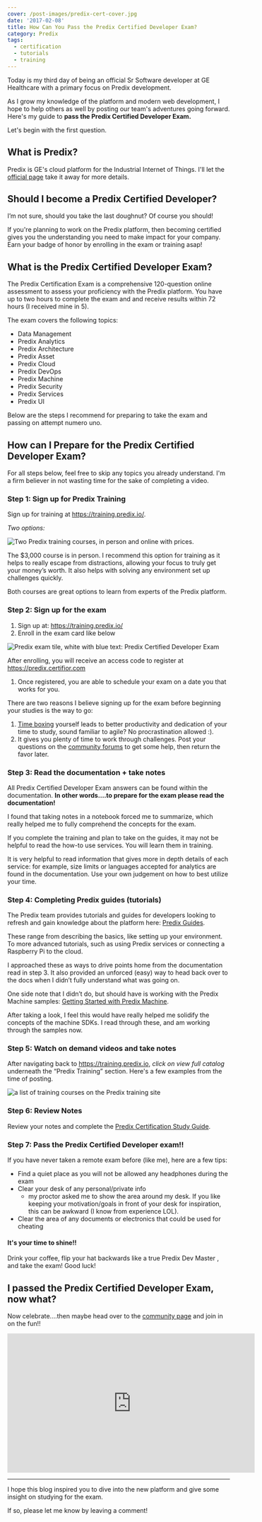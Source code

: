```yaml
---
cover: /post-images/predix-cert-cover.jpg
date: '2017-02-08'
title: How Can You Pass the Predix Certified Developer Exam?
category: Predix
tags:
  - certification
  - tutorials
  - training
---
```

Today is my third day of being an official Sr Software developer at GE Healthcare with a primary focus on Predix development. 

As I grow my knowledge of the platform and modern web development, I hope to help others as well by posting our team's adventures going forward. Here's my guide to **pass the Predix Certified Developer Exam.** 

Let's begin with the first question. 

## What is Predix?

Predix is GE's cloud platform for the Industrial Internet of Things. I'll let the [official page](https://www.ge.com/digital/predix) take it away for more details.

## Should I become a Predix Certified Developer?

I’m not sure, should you take the last doughnut? Of course you should!

If you're planning to work on the Predix platform, then becoming certified gives you the understanding you need to make impact for your company. Earn your badge of honor by enrolling in the exam or training asap!

## What is the Predix Certified Developer Exam?

The Predix Certification Exam is a comprehensive 120-question online assessment to assess your proficiency with the Predix platform. You have up to two hours to complete the exam and and receive results within 72 hours (I received mine in 5).

The exam covers the following topics:

* Data Management
* Predix Analytics
* Predix Architecture
* Predix Asset
* Predix Cloud
* Predix DevOps
* Predix Machine
* Predix Security
* Predix Services
* Predix UI

Below are the steps I recommend for preparing to take the exam and passing on attempt numero uno.

## How can I Prepare for the Predix Certified Developer Exam?

For all steps below, feel free to skip any topics you already understand. I'm a firm believer in not wasting time for the sake of completing a video.

### Step 1: Sign up for Predix Training

Sign up for training at <https://training.predix.io/>.

_Two options:_

![Two Predix training courses, in person and online with prices.](/post-images/predix-cert-training-options-1.png)

The $3,000 course is in person. I recommend this option for training as it helps to really escape from distractions, allowing your focus to truly get your money’s worth. It also helps with solving any environment set up challenges quickly.

Both courses are great options to learn from experts of the Predix platform.

### Step 2: Sign up for the exam

1. Sign up at: <https://training.predix.io/>
2. Enroll in the exam card like below

![Predix exam tile, white with blue text: Predix Certified Developer Exam](/post-images/predix-certified-developer-exam-300x77.png)

After enrolling, you will receive an access code to register at <https://predix.certifior.com>

1. Once registered, you are able to schedule your exam on a date you that works for you.

There are two reasons I believe signing up for the exam before beginning your studies is the way to go:

1. [Time boxing](https://en.wikipedia.org/wiki/Timeboxing) yourself leads to better productivity and dedication of your time to study, sound familiar to agile? No procrastination allowed :).
2. It gives you plenty of time to work through challenges. Post your questions on the [community forums](https://forum.predix.io/?region=vpc&predix-email=) to get some help, then return the favor later.

### Step 3: Read the documentation + take notes

All Predix Certified Developer Exam answers can be found within the documentation. **In other words….to prepare for the exam please read the documentation!**

I found that taking notes in a notebook forced me to summarize, which really helped me to fully comprehend the concepts for the exam.

If you complete the training and plan to take on the guides, it may not be helpful to read the how-to use services. You will learn them in training.  

It is very helpful to read information that gives more in depth details of each service: for example, size limits or languages accepted for analytics are found in the documentation. Use your own judgement on how to best utilize your time.

### Step 4: Completing Predix guides (tutorials)

The Predix team provides tutorials and guides for developers looking to refresh and gain knowledge about the platform here: [Predix Guides](https://www.predix.io/resources/tutorials). 

These range from describing the basics, like setting up your environment. To more advanced tutorials, such as using Predix services or connecting a Raspberry Pi to the cloud.

I approached these as ways to drive points home from the documentation read in step 3. It also provided an unforced (easy) way to head back over to the docs when I didn’t fully understand what was going on.

One side note that I didn’t do, but should have is working with the Predix Machine samples: [Getting Started with Predix Machine](https://www.predix.io/docs/?r=265661#oB3jZDiD). 

After taking a look, I feel this would have really helped me solidify the concepts of the machine SDKs. I read through these, and am working through the samples now.

### Step 5: Watch on demand videos and take notes

After navigating back to <https://training.predix.io>, _click on view full catalog_ underneath the “Predix Training” section. Here's a few examples from the time of posting.

![a list of training courses on the Predix training site](/post-images/predix-on-demand-courses-list.png)

### Step 6: Review Notes

Review your notes and complete the [Predix Certification Study Guide](https://1drv.ms/w/s!AlG7su8ac95HgrBz0zoIMxjduu3vUg).

### Step 7: Pass the Predix Certified Developer exam!!

If you have never taken a remote exam before (like me), here are a few tips:

* Find a quiet place as you will not be allowed any headphones during the exam
* Clear your desk of any personal/private info
  * my proctor asked me to show the area around my desk. If you like keeping your motivation/goals in front of your desk for inspiration, this can be awkward (I know from experience LOL).
* Clear the area of any documents or electronics that could be used for cheating

#### It's your time to shine!!

Drink your coffee, flip your hat backwards like a true Predix Dev Master , and take the exam! Good luck!

## I passed the Predix Certified Developer Exam, now what?

Now celebrate....then maybe head over to the [community page](https://www.predix.io/community) and join in on the fun!!

<iframe src="https://www.youtube.com/embed/CbSbB4Z7rwI" width="560" height="315" frameborder="0" allowfullscreen="allowfullscreen"></iframe>

- - -

I hope this blog inspired you to dive into the new platform and give some insight on studying for the exam. 

If so, please let me know by leaving a comment!
